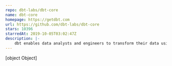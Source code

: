 ```yaml
---
repo: dbt-labs/dbt-core
name: dbt-core
homepage: https://getdbt.com
url: https://github.com/dbt-labs/dbt-core
stars: 10396
starredAt: 2019-10-05T03:02:47Z
description: |-
    dbt enables data analysts and engineers to transform their data using the same practices that software engineers use to build applications.
---
```


[object Object]
